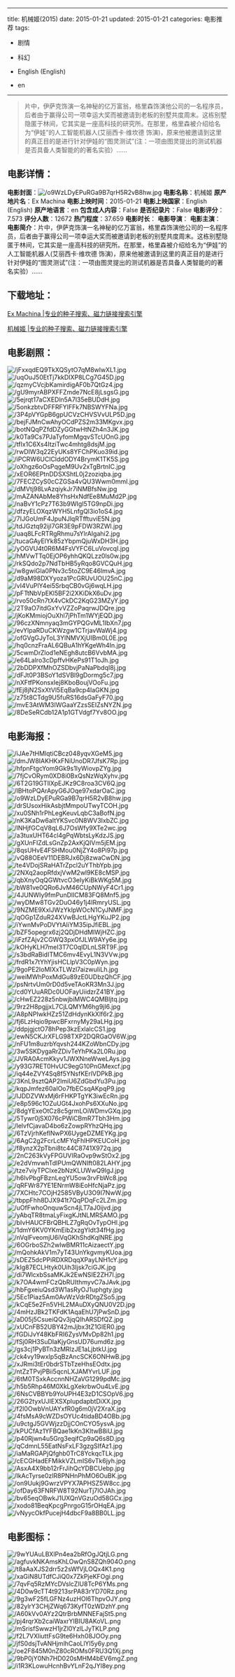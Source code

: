 
---
title: 机械姬(2015)
date: 2015-01-21
updated: 2015-01-21
categories: 电影推荐
tags:
- 剧情
- 科幻

- English (English)
- en
---


> 片中，伊萨克饰演一名神秘的亿万富翁，格里森饰演他公司的一名程序员，后者由于赢得公司一项幸运大奖而被邀请到老板的别墅共度周末。这栋别墅隐匿于林间，它其实是一座高科技的研究所。在那里，格里森被介绍给名为“伊娃”的人工智能机器人(艾丽西卡·维坎德 饰演)，原来他被邀请到这里的真正目的是进行针对伊娃的“图灵测试”(注：一项由图灵提出的测试机器是否具备人类智能的的著名实验）……

## **电影详情**：

**电影封面**：<img src="https://image.tmdb.org/t/p/w200/o9WzLDyEPuRGa9B7qrH5R2vB8hw.jpg" alt="/o9WzLDyEPuRGa9B7qrH5R2vB8hw.jpg" title="/o9WzLDyEPuRGa9B7qrH5R2vB8hw.jpg">
**电影名称**：机械姬
**原产地片名**：Ex Machina
**电影上映时间**：2015-01-21
**电影上映国家**：English (English)
**原产地语言**：en
**包含成人内容**：False
**是否纪录片**：False
**电影评分**：7.573
**评分人数**：12672
**热门程度**：37.659
**电影时长**：
**电影导演**：
**电影主演**：
**电影简介**：片中，伊萨克饰演一名神秘的亿万富翁，格里森饰演他公司的一名程序员，后者由于赢得公司一项幸运大奖而被邀请到老板的别墅共度周末。这栋别墅隐匿于林间，它其实是一座高科技的研究所。在那里，格里森被介绍给名为“伊娃”的人工智能机器人(艾丽西卡·维坎德 饰演)，原来他被邀请到这里的真正目的是进行针对伊娃的“图灵测试”(注：一项由图灵提出的测试机器是否具备人类智能的的著名实验）……

## **下载地址**：
[Ex Machina |专业的种子搜索、磁力链接搜索引擎](https://movie.amd794.com:2083/?search=Ex%20Machina&ordering=&mode=match_phrase&page_size=10&page=1)

[机械姬 |专业的种子搜索、磁力链接搜索引擎](https://movie.amd794.com:2083/?search=%E6%9C%BA%E6%A2%B0%E5%A7%AC&ordering=&mode=match_phrase&page_size=10&page=1)
 

## **电影剧照**：
<img src="https://image.tmdb.org/t/p/original/jFxxqdEQ9TkXQSytO7qM8wlwXL1.jpg" alt="/jFxxqdEQ9TkXQSytO7qM8wlwXL1.jpg" title="/jFxxqdEQ9TkXQSytO7qM8wlwXL1.jpg"><img src="https://image.tmdb.org/t/p/original/uqOuJ50EtTj7kkDIXP8LCg7G45D.jpg" alt="/uqOuJ50EtTj7kkDIXP8LCg7G45D.jpg" title="/uqOuJ50EtTj7kkDIXP8LCg7G45D.jpg"><img src="https://image.tmdb.org/t/p/original/qzmyCVcjbKamirdigAF0b7QtGz4.jpg" alt="/qzmyCVcjbKamirdigAF0b7QtGz4.jpg" title="/qzmyCVcjbKamirdigAF0b7QtGz4.jpg"><img src="https://image.tmdb.org/t/p/original/gU9myrABPXFFZmde7NcE8jLsgsG.jpg" alt="/gU9myrABPXFFZmde7NcE8jLsgsG.jpg" title="/gU9myrABPXFFZmde7NcE8jLsgsG.jpg"><img src="https://image.tmdb.org/t/p/original/5ejrqt17aCXEDln5A7l35eBUDdH.jpg" alt="/5ejrqt17aCXEDln5A7l35eBUDdH.jpg" title="/5ejrqt17aCXEDln5A7l35eBUDdH.jpg"><img src="https://image.tmdb.org/t/p/original/5onkzbtvDFFRFYIFFk7NBSWYFNa.jpg" alt="/5onkzbtvDFFRFYIFFk7NBSWYFNa.jpg" title="/5onkzbtvDFFRFYIFFk7NBSWYFNa.jpg"><img src="https://image.tmdb.org/t/p/original/3P4pVYGpB6gpUCVzCHVSVvULP5D.jpg" alt="/3P4pVYGpB6gpUCVzCHVSVvULP5D.jpg" title="/3P4pVYGpB6gpUCVzCHVSVvULP5D.jpg"><img src="https://image.tmdb.org/t/p/original/bejFJMnCwAhyOCdPZS2m33MKgvx.jpg" alt="/bejFJMnCwAhyOCdPZS2m33MKgvx.jpg" title="/bejFJMnCwAhyOCdPZS2m33MKgvx.jpg"><img src="https://image.tmdb.org/t/p/original/botNQqPZfdDZyGGtwHtNZh4n3JK.jpg" alt="/botNQqPZfdDZyGGtwHtNZh4n3JK.jpg" title="/botNQqPZfdDZyGGtwHtNZh4n3JK.jpg"><img src="https://image.tmdb.org/t/p/original/k0Ta9Cs7PJaTyfomMgqvSTcUOnG.jpg" alt="/k0Ta9Cs7PJaTyfomMgqvSTcUOnG.jpg" title="/k0Ta9Cs7PJaTyfomMgqvSTcUOnG.jpg"><img src="https://image.tmdb.org/t/p/original/tfIx1C6Xs4ItziTwc4mhtg8dsjM.jpg" alt="/tfIx1C6Xs4ItziTwc4mhtg8dsjM.jpg" title="/tfIx1C6Xs4ItziTwc4mhtg8dsjM.jpg"><img src="https://image.tmdb.org/t/p/original/rwDIW3q22EyUKs8YFChPKuo39id.jpg" alt="/rwDIW3q22EyUKs8YFChPKuo39id.jpg" title="/rwDIW3q22EyUKs8YFChPKuo39id.jpg"><img src="https://image.tmdb.org/t/p/original/iPCRW6UClClddODY4BrymK1TK5S.jpg" alt="/iPCRW6UClClddODY4BrymK1TK5S.jpg" title="/iPCRW6UClClddODY4BrymK1TK5S.jpg"><img src="https://image.tmdb.org/t/p/original/oXhgz6oOsPqgeM9Uv2xTgBrtnIC.jpg" alt="/oXhgz6oOsPqgeM9Uv2xTgBrtnIC.jpg" title="/oXhgz6oOsPqgeM9Uv2xTgBrtnIC.jpg"><img src="https://image.tmdb.org/t/p/original/xEOR6EPtnDDSXShtL0j2zoziqba.jpg" alt="/xEOR6EPtnDDSXShtL0j2zoziqba.jpg" title="/xEOR6EPtnDDSXShtL0j2zoziqba.jpg"><img src="https://image.tmdb.org/t/p/original/7FECZCyS0cCZGSa4vQU3Wwm0mmI.jpg" alt="/7FECZCyS0cCZGSa4vQU3Wwm0mmI.jpg" title="/7FECZCyS0cCZGSa4vQU3Wwm0mmI.jpg"><img src="https://image.tmdb.org/t/p/original/dMVtj98LvAzqiykJr7iNMBfsNw.jpg" alt="/dMVtj98LvAzqiykJr7iNMBfsNw.jpg" title="/dMVtj98LvAzqiykJr7iNMBfsNw.jpg"><img src="https://image.tmdb.org/t/p/original/mAZANAbMe8YhsHxNdfEe8MuMd2P.jpg" alt="/mAZANAbMe8YhsHxNdfEe8MuMd2P.jpg" title="/mAZANAbMe8YhsHxNdfEe8MuMd2P.jpg"><img src="https://image.tmdb.org/t/p/original/naBvY1cPz7T63b9WIgI5TG9npDi.jpg" alt="/naBvY1cPz7T63b9WIgI5TG9npDi.jpg" title="/naBvY1cPz7T63b9WIgI5TG9npDi.jpg"><img src="https://image.tmdb.org/t/p/original/dfzyELOXqzWYH5LnfgQl3io1oS4.jpg" alt="/dfzyELOXqzWYH5LnfgQl3io1oS4.jpg" title="/dfzyELOXqzWYH5LnfgQl3io1oS4.jpg"><img src="https://image.tmdb.org/t/p/original/7IJGoUmF4JpuNJlqRTfftuviE5N.jpg" alt="/7IJGoUmF4JpuNJlqRTfftuviE5N.jpg" title="/7IJGoUmF4JpuNJlqRTfftuviE5N.jpg"><img src="https://image.tmdb.org/t/p/original/tdJGztq92ijI7GR3E9pFDW3RZWl.jpg" alt="/tdJGztq92ijI7GR3E9pFDW3RZWl.jpg" title="/tdJGztq92ijI7GR3E9pFDW3RZWl.jpg"><img src="https://image.tmdb.org/t/p/original/uaq8LFcRTRgRhmu7sYlrAIgahi2.jpg" alt="/uaq8LFcRTRgRhmu7sYlrAIgahi2.jpg" title="/uaq8LFcRTRgRhmu7sYlrAIgahi2.jpg"><img src="https://image.tmdb.org/t/p/original/tucaGAyElYk85zYbpmQjuWxDH3H.jpg" alt="/tucaGAyElYk85zYbpmQjuWxDH3H.jpg" title="/tucaGAyElYk85zYbpmQjuWxDH3H.jpg"><img src="https://image.tmdb.org/t/p/original/yOGVU4t0R6M4FsVYFC6LuVovcqI.jpg" alt="/yOGVU4t0R6M4FsVYFC6LuVovcqI.jpg" title="/yOGVU4t0R6M4FsVYFC6LuVovcqI.jpg"><img src="https://image.tmdb.org/t/p/original/hMVwTTq0EjOP6yhhQKQLzz0ls0w.jpg" alt="/hMVwTTq0EjOP6yhhQKQLzz0ls0w.jpg" title="/hMVwTTq0EjOP6yhhQKQLzz0ls0w.jpg"><img src="https://image.tmdb.org/t/p/original/rkSQdo2p7NdTbHB5yRqo8GVCQuH.jpg" alt="/rkSQdo2p7NdTbHB5yRqo8GVCQuH.jpg" title="/rkSQdo2p7NdTbHB5yRqo8GVCQuH.jpg"><img src="https://image.tmdb.org/t/p/original/w8gwiGla0PNv3c5toZC9E46lmvA.jpg" alt="/w8gwiGla0PNv3c5toZC9E46lmvA.jpg" title="/w8gwiGla0PNv3c5toZC9E46lmvA.jpg"><img src="https://image.tmdb.org/t/p/original/d9aM98DXYyoza1PcGRUvUOU25nC.jpg" alt="/d9aM98DXYyoza1PcGRUvUOU25nC.jpg" title="/d9aM98DXYyoza1PcGRUvUOU25nC.jpg"><img src="https://image.tmdb.org/t/p/original/vI4VuPlY4ei5SrbqCB0vGj6wqLH.jpg" alt="/vI4VuPlY4ei5SrbqCB0vGj6wqLH.jpg" title="/vI4VuPlY4ei5SrbqCB0vGj6wqLH.jpg"><img src="https://image.tmdb.org/t/p/original/pFTtNbVpEKl5BF2i2XKiDkX6uDv.jpg" alt="/pFTtNbVpEKl5BF2i2XKiDkX6uDv.jpg" title="/pFTtNbVpEKl5BF2i2XKiDkX6uDv.jpg"><img src="https://image.tmdb.org/t/p/original/rvo50cRn7tX4vCkDC2KqG23MZyY.jpg" alt="/rvo50cRn7tX4vCkDC2KqG23MZyY.jpg" title="/rvo50cRn7tX4vCkDC2KqG23MZyY.jpg"><img src="https://image.tmdb.org/t/p/original/2T9aO7itdGxYvVZZoPaqrwJDQre.jpg" alt="/2T9aO7itdGxYvVZZoPaqrwJDQre.jpg" title="/2T9aO7itdGxYvVZZoPaqrwJDQre.jpg"><img src="https://image.tmdb.org/t/p/original/jKoKMmiojOuXhl7jPhTm1WYjEQD.jpg" alt="/jKoKMmiojOuXhl7jPhTm1WYjEQD.jpg" title="/jKoKMmiojOuXhl7jPhTm1WYjEQD.jpg"><img src="https://image.tmdb.org/t/p/original/96czXNmnyaq3mGYPQGvML1IbXn7.jpg" alt="/96czXNmnyaq3mGYPQGvML1IbXn7.jpg" title="/96czXNmnyaq3mGYPQGvML1IbXn7.jpg"><img src="https://image.tmdb.org/t/p/original/evYlpaRDuCKWzgw1CTrjavWaWj4.jpg" alt="/evYlpaRDuCKWzgw1CTrjavWaWj4.jpg" title="/evYlpaRDuCKWzgw1CTrjavWaWj4.jpg"><img src="https://image.tmdb.org/t/p/original/ofGVgGJyToL3YlNMVXjUIBm0L0E.jpg" alt="/ofGVgGJyToL3YlNMVXjUIBm0L0E.jpg" title="/ofGVgGJyToL3YlNMVXjUIBm0L0E.jpg"><img src="https://image.tmdb.org/t/p/original/hq0cnzFraAL6QBuA1hYKgeWh4In.jpg" alt="/hq0cnzFraAL6QBuA1hYKgeWh4In.jpg" title="/hq0cnzFraAL6QBuA1hYKgeWh4In.jpg"><img src="https://image.tmdb.org/t/p/original/5cwmDrZlod1eNEgh8utcB6VvbMA.jpg" alt="/5cwmDrZlod1eNEgh8utcB6VvbMA.jpg" title="/5cwmDrZlod1eNEgh8utcB6VvbMA.jpg"><img src="https://image.tmdb.org/t/p/original/e64Lalro3cDpffvHKePs91T1oJh.jpg" alt="/e64Lalro3cDpffvHKePs91T1oJh.jpg" title="/e64Lalro3cDpffvHKePs91T1oJh.jpg"><img src="https://image.tmdb.org/t/p/original/2bDDPXfMhOZSDbvjPaNaPbdqI8j.jpg" alt="/2bDDPXfMhOZSDbvjPaNaPbdqI8j.jpg" title="/2bDDPXfMhOZSDbvjPaNaPbdqI8j.jpg"><img src="https://image.tmdb.org/t/p/original/dFJt0P3BSoY1dSVBl9gDormg5c7.jpg" alt="/dFJt0P3BSoY1dSVBl9gDormg5c7.jpg" title="/dFJt0P3BSoY1dSVBl9gDormg5c7.jpg"><img src="https://image.tmdb.org/t/p/original/nXFtfPKonsxIej8KboBoujVOoFu.jpg" alt="/nXFtfPKonsxIej8KboBoujVOoFu.jpg" title="/nXFtfPKonsxIej8KboBoujVOoFu.jpg"><img src="https://image.tmdb.org/t/p/original/fEj8jN2SxXtVl5EqBa9cp4IaGKN.jpg" alt="/fEj8jN2SxXtVl5EqBa9cp4IaGKN.jpg" title="/fEj8jN2SxXtVl5EqBa9cp4IaGKN.jpg"><img src="https://image.tmdb.org/t/p/original/z75t8CTdg9U5fuRS16dsGaFyF70.jpg" alt="/z75t8CTdg9U5fuRS16dsGaFyF70.jpg" title="/z75t8CTdg9U5fuRS16dsGaFyF70.jpg"><img src="https://image.tmdb.org/t/p/original/mvE3AtWM3IWGaaYZzsSEIZsNYZN.jpg" alt="/mvE3AtWM3IWGaaYZzsSEIZsNYZN.jpg" title="/mvE3AtWM3IWGaaYZzsSEIZsNYZN.jpg"><img src="https://image.tmdb.org/t/p/original/8DeSeRCdb12A1p1GTVdgf7Yv8OO.jpg" alt="/8DeSeRCdb12A1p1GTVdgf7Yv8OO.jpg" title="/8DeSeRCdb12A1p1GTVdgf7Yv8OO.jpg">

## **电影海报**：
<img src="https://image.tmdb.org/t/p/original/iJAe7tHMlqtiCBcz048yqvXGeM5.jpg" alt="/iJAe7tHMlqtiCBcz048yqvXGeM5.jpg" title="/iJAe7tHMlqtiCBcz048yqvXGeM5.jpg"><img src="https://image.tmdb.org/t/p/original/dmJW8IAKHKxFNiUnoDR7JfsK7Rp.jpg" alt="/dmJW8IAKHKxFNiUnoDR7JfsK7Rp.jpg" title="/dmJW8IAKHKxFNiUnoDR7JfsK7Rp.jpg"><img src="https://image.tmdb.org/t/p/original/hfpnFtgcYom9Gk9s1IyWiovpZYg.jpg" alt="/hfpnFtgcYom9Gk9s1IyWiovpZYg.jpg" title="/hfpnFtgcYom9Gk9s1IyWiovpZYg.jpg"><img src="https://image.tmdb.org/t/p/original/7fjCvORym0XD8i0BxQsNzWqXyhv.jpg" alt="/7fjCvORym0XD8i0BxQsNzWqXyhv.jpg" title="/7fjCvORym0XD8i0BxQsNzWqXyhv.jpg"><img src="https://image.tmdb.org/t/p/original/6T2G19GTllXpEJKz9C8roa3CV6Q.jpg" alt="/6T2G19GTllXpEJKz9C8roa3CV6Q.jpg" title="/6T2G19GTllXpEJKz9C8roa3CV6Q.jpg"><img src="https://image.tmdb.org/t/p/original/lBHtoPQArApyG6JOqe97xdarOaC.jpg" alt="/lBHtoPQArApyG6JOqe97xdarOaC.jpg" title="/lBHtoPQArApyG6JOqe97xdarOaC.jpg"><img src="https://image.tmdb.org/t/p/original/o9WzLDyEPuRGa9B7qrH5R2vB8hw.jpg" alt="/o9WzLDyEPuRGa9B7qrH5R2vB8hw.jpg" title="/o9WzLDyEPuRGa9B7qrH5R2vB8hw.jpg"><img src="https://image.tmdb.org/t/p/original/drSUsoxHikAsbjtMmpoUTwyTCOH.jpg" alt="/drSUsoxHikAsbjtMmpoUTwyTCOH.jpg" title="/drSUsoxHikAsbjtMmpoUTwyTCOH.jpg"><img src="https://image.tmdb.org/t/p/original/xu0SNh1rPhLegKeuvLqbC3aBofN.jpg" alt="/xu0SNh1rPhLegKeuvLqbC3aBofN.jpg" title="/xu0SNh1rPhLegKeuvLqbC3aBofN.jpg"><img src="https://image.tmdb.org/t/p/original/nK3KaDw6aItYKSvc0N8WV3IxbZC.jpg" alt="/nK3KaDw6aItYKSvc0N8WV3IxbZC.jpg" title="/nK3KaDw6aItYKSvc0N8WV3IxbZC.jpg"><img src="https://image.tmdb.org/t/p/original/lNHjfGCqV8qL6J7OsWfy9XTe2wc.jpg" alt="/lNHjfGCqV8qL6J7OsWfy9XTe2wc.jpg" title="/lNHjfGCqV8qL6J7OsWfy9XTe2wc.jpg"><img src="https://image.tmdb.org/t/p/original/a3tuxUHT64cl4gPqWbtsLyKdzJS.jpg" alt="/a3tuxUHT64cl4gPqWbtsLyKdzJS.jpg" title="/a3tuxUHT64cl4gPqWbtsLyKdzJS.jpg"><img src="https://image.tmdb.org/t/p/original/gXUnFIZdLsGnZp2AxKjQIVm5jEM.jpg" alt="/gXUnFIZdLsGnZp2AxKjQIVm5jEM.jpg" title="/gXUnFIZdLsGnZp2AxKjQIVm5jEM.jpg"><img src="https://image.tmdb.org/t/p/original/8qsUHvE4FSHMou0NjZY4o8Pi97p.jpg" alt="/8qsUHvE4FSHMou0NjZY4o8Pi97p.jpg" title="/8qsUHvE4FSHMou0NjZY4o8Pi97p.jpg"><img src="https://image.tmdb.org/t/p/original/vQ88OEeV11DEBRJx6Dj8zwaCwDN.jpg" alt="/vQ88OEeV11DEBRJx6Dj8zwaCwDN.jpg" title="/vQ88OEeV11DEBRJx6Dj8zwaCwDN.jpg"><img src="https://image.tmdb.org/t/p/original/te4VDojSRaHATrZpcl2uYThbYpb.jpg" alt="/te4VDojSRaHATrZpcl2uYThbYpb.jpg" title="/te4VDojSRaHATrZpcl2uYThbYpb.jpg"><img src="https://image.tmdb.org/t/p/original/2NXq2aopRfdxjVwM2wl9KE8cMSP.jpg" alt="/2NXq2aopRfdxjVwM2wl9KE8cMSP.jpg" title="/2NXq2aopRfdxjVwM2wl9KE8cMSP.jpg"><img src="https://image.tmdb.org/t/p/original/qbXnyOqQGWtvcO3eIyKiBkWKg5M.jpg" alt="/qbXnyOqQGWtvcO3eIyKiBkWKg5M.jpg" title="/qbXnyOqQGWtvcO3eIyKiBkWKg5M.jpg"><img src="https://image.tmdb.org/t/p/original/bW81ve0QRo6JvM46CUpNWyF4Cr1.jpg" alt="/bW81ve0QRo6JvM46CUpNWyF4Cr1.jpg" title="/bW81ve0QRo6JvM46CUpNWyF4Cr1.jpg"><img src="https://image.tmdb.org/t/p/original/4JUNWIy9fmPunDlICM83FQ8Mnf5.jpg" alt="/4JUNWIy9fmPunDlICM83FQ8Mnf5.jpg" title="/4JUNWIy9fmPunDlICM83FQ8Mnf5.jpg"><img src="https://image.tmdb.org/t/p/original/wyDMw8TGv2DuO46y1j4IRmryUSL.jpg" alt="/wyDMw8TGv2DuO46y1j4IRmryUSL.jpg" title="/wyDMw8TGv2DuO46y1j4IRmryUSL.jpg"><img src="https://image.tmdb.org/t/p/original/9NZME9XxlJWzYkIpWOcN1CyJNMF.jpg" alt="/9NZME9XxlJWzYkIpWOcN1CyJNMF.jpg" title="/9NZME9XxlJWzYkIpWOcN1CyJNMF.jpg"><img src="https://image.tmdb.org/t/p/original/qOGp1ZduR24XVwBJctLHgYKuJP2.jpg" alt="/qOGp1ZduR24XVwBJctLHgYKuJP2.jpg" title="/qOGp1ZduR24XVwBJctLHgYKuJP2.jpg"><img src="https://image.tmdb.org/t/p/original/iYwnMvPoDVYtAliYM35ipJfiEBL.jpg" alt="/iYwnMvPoDVYtAliYM35ipJfiEBL.jpg" title="/iYwnMvPoDVYtAliYM35ipJfiEBL.jpg"><img src="https://image.tmdb.org/t/p/original/bZF5opegrx6zj2QDjDHdMlWjHZC.jpg" alt="/bZF5opegrx6zj2QDjDHdMlWjHZC.jpg" title="/bZF5opegrx6zj2QDjDHdMlWjHZC.jpg"><img src="https://image.tmdb.org/t/p/original/iFzfZAjv2CGWQ3pxOfJLW9AYy6e.jpg" alt="/iFzfZAjv2CGWQ3pxOfJLW9AYy6e.jpg" title="/iFzfZAjv2CGWQ3pxOfJLW9AYy6e.jpg"><img src="https://image.tmdb.org/t/p/original/kOHyKLH7meI3T7C0qIDLnLSRT9F.jpg" alt="/kOHyKLH7meI3T7C0qIDLnLSRT9F.jpg" title="/kOHyKLH7meI3T7C0qIDLnLSRT9F.jpg"><img src="https://image.tmdb.org/t/p/original/s3bdRaBidITMC6mv4EvyL1N3VVw.jpg" alt="/s3bdRaBidITMC6mv4EvyL1N3VVw.jpg" title="/s3bdRaBidITMC6mv4EvyL1N3VVw.jpg"><img src="https://image.tmdb.org/t/p/original/frdR1x7tYhYjisHCLlpV3C0pWyn.jpg" alt="/frdR1x7tYhYjisHCLlpV3C0pWyn.jpg" title="/frdR1x7tYhYjisHCLlpV3C0pWyn.jpg"><img src="https://image.tmdb.org/t/p/original/9goPE2IoMIXxTLWzl7aizwuIiLh.jpg" alt="/9goPE2IoMIXxTLWzl7aizwuIiLh.jpg" title="/9goPE2IoMIXxTLWzl7aizwuIiLh.jpg"><img src="https://image.tmdb.org/t/p/original/weiMWhPoxMdGu89zE0UDbzQhCF.jpg" alt="/weiMWhPoxMdGu89zE0UDbzQhCF.jpg" title="/weiMWhPoxMdGu89zE0UDbzQhCF.jpg"><img src="https://image.tmdb.org/t/p/original/psNrtvUm0rD0d5veTAoKR3Mn3J.jpg" alt="/psNrtvUm0rD0d5veTAoKR3Mn3J.jpg" title="/psNrtvUm0rD0d5veTAoKR3Mn3J.jpg"><img src="https://image.tmdb.org/t/p/original/cd0YUuARDc0UOFayUiidzrZ41BY.jpg" alt="/cd0YUuARDc0UOFayUiidzrZ41BY.jpg" title="/cd0YUuARDc0UOFayUiidzrZ41BY.jpg"><img src="https://image.tmdb.org/t/p/original/cHwEZ228z5nbwjbiMWC4QMBljtq.jpg" alt="/cHwEZ228z5nbwjbiMWC4QMBljtq.jpg" title="/cHwEZ228z5nbwjbiMWC4QMBljtq.jpg"><img src="https://image.tmdb.org/t/p/original/9rz2H8pgjjxL7CjLQMYM6hg9jI6.jpg" alt="/9rz2H8pgjjxL7CjLQMYM6hg9jI6.jpg" title="/9rz2H8pgjjxL7CjLQMYM6hg9jI6.jpg"><img src="https://image.tmdb.org/t/p/original/A8pNPIwkHZz51ZdHdynKkXlf6r2.jpg" alt="/A8pNPIwkHZz51ZdHdynKkXlf6r2.jpg" title="/A8pNPIwkHZz51ZdHdynKkXlf6r2.jpg"><img src="https://image.tmdb.org/t/p/original/fj6LzHqio9pwcBFxrnyMy29aLHg.jpg" alt="/fj6LzHqio9pwcBFxrnyMy29aLHg.jpg" title="/fj6LzHqio9pwcBFxrnyMy29aLHg.jpg"><img src="https://image.tmdb.org/t/p/original/ddpjgjctO78hPep3kzExlalcCS1.jpg" alt="/ddpjgjctO78hPep3kzExlalcCS1.jpg" title="/ddpjgjctO78hPep3kzExlalcCS1.jpg"><img src="https://image.tmdb.org/t/p/original/ewN5CKJrXFLG98TXP2DQRGaOV6W.jpg" alt="/ewN5CKJrXFLG98TXP2DQRGaOV6W.jpg" title="/ewN5CKJrXFLG98TXP2DQRGaOV6W.jpg"><img src="https://image.tmdb.org/t/p/original/nFU1m8uzrbYqvsh244KZoWbnCDy.jpg" alt="/nFU1m8uzrbYqvsh244KZoWbnCDy.jpg" title="/nFU1m8uzrbYqvsh244KZoWbnCDy.jpg"><img src="https://image.tmdb.org/t/p/original/3w5SKDygaRrZDivTeYhPKa2L0Ru.jpg" alt="/3w5SKDygaRrZDivTeYhPKa2L0Ru.jpg" title="/3w5SKDygaRrZDivTeYhPKa2L0Ru.jpg"><img src="https://image.tmdb.org/t/p/original/JVRA0AcmKkyv1JWXNneWweLAys.jpg" alt="/JVRA0AcmKkyv1JWXNneWweLAys.jpg" title="/JVRA0AcmKkyv1JWXNneWweLAys.jpg"><img src="https://image.tmdb.org/t/p/original/y93G7RET0HvUC9egG10PnGMexcf.jpg" alt="/y93G7RET0HvUC9egG10PnGMexcf.jpg" title="/y93G7RET0HvUC9egG10PnGMexcf.jpg"><img src="https://image.tmdb.org/t/p/original/iq44eZVY4Sq8f5YNsfKErlVDPkB.jpg" alt="/iq44eZVY4Sq8f5YNsfKErlVDPkB.jpg" title="/iq44eZVY4Sq8f5YNsfKErlVDPkB.jpg"><img src="https://image.tmdb.org/t/p/original/3KnL9sztQAP2lmiU6ZdGbdYu3Pu.jpg" alt="/3KnL9sztQAP2lmiU6ZdGbdYu3Pu.jpg" title="/3KnL9sztQAP2lmiU6ZdGbdYu3Pu.jpg"><img src="https://image.tmdb.org/t/p/original/kqpJmfez60aIOo7fbECsqAKpqP9.jpg" alt="/kqpJmfez60aIOo7fbECsqAKpqP9.jpg" title="/kqpJmfez60aIOo7fbECsqAKpqP9.jpg"><img src="https://image.tmdb.org/t/p/original/lJDDZVWxMj6rFHKPTgYK3iwEcRn.jpg" alt="/lJDDZVWxMj6rFHKPTgYK3iwEcRn.jpg" title="/lJDDZVWxMj6rFHKPTgYK3iwEcRn.jpg"><img src="https://image.tmdb.org/t/p/original/e8p596c1OZuUGt4JxohPs6XXuNo.jpg" alt="/e8p596c1OZuUGt4JxohPs6XXuNo.jpg" title="/e8p596c1OZuUGt4JxohPs6XXuNo.jpg"><img src="https://image.tmdb.org/t/p/original/8dgYExeOtCz8c5grmLOiWDmvGXq.jpg" alt="/8dgYExeOtCz8c5grmLOiWDmvGXq.jpg" title="/8dgYExeOtCz8c5grmLOiWDmvGXq.jpg"><img src="https://image.tmdb.org/t/p/original/5Tywr0jSX076cPWiCBmR7Tbh3Hm.jpg" alt="/5Tywr0jSX076cPWiCBmR7Tbh3Hm.jpg" title="/5Tywr0jSX076cPWiCBmR7Tbh3Hm.jpg"><img src="https://image.tmdb.org/t/p/original/lelvfCjavaD4bo6zZowpRYhzQHq.jpg" alt="/lelvfCjavaD4bo6zZowpRYhzQHq.jpg" title="/lelvfCjavaD4bo6zZowpRYhzQHq.jpg"><img src="https://image.tmdb.org/t/p/original/6TzVjrhKeflNwPX6UygeDZMEYKg.jpg" alt="/6TzVjrhKeflNwPX6UygeDZMEYKg.jpg" title="/6TzVjrhKeflNwPX6UygeDZMEYKg.jpg"><img src="https://image.tmdb.org/t/p/original/6AgC2g2FcrLcMFYqFhlHPKEUCoH.jpg" alt="/6AgC2g2FcrLcMFYqFhlHPKEUCoH.jpg" title="/6AgC2g2FcrLcMFYqFhlHPKEUCoH.jpg"><img src="https://image.tmdb.org/t/p/original/f8ynzX2pTbni8tc44C8741X972q.jpg" alt="/f8ynzX2pTbni8tc44C8741X972q.jpg" title="/f8ynzX2pTbni8tc44C8741X972q.jpg"><img src="https://image.tmdb.org/t/p/original/2nC263kVyFPGUVIRaOvp9wStOx2.jpg" alt="/2nC263kVyFPGUVIRaOvp9wStOx2.jpg" title="/2nC263kVyFPGUVIRaOvp9wStOx2.jpg"><img src="https://image.tmdb.org/t/p/original/e2dVmvwhTdIPUmQWNIft082LAHY.jpg" alt="/e2dVmvwhTdIPUmQWNIft082LAHY.jpg" title="/e2dVmvwhTdIPUmQWNIft082LAHY.jpg"><img src="https://image.tmdb.org/t/p/original/tze7viyTPClxe2bNzKLUWwQ9lgJ.jpg" alt="/tze7viyTPClxe2bNzKLUWwQ9lgJ.jpg" title="/tze7viyTPClxe2bNzKLUWwQ9lgJ.jpg"><img src="https://image.tmdb.org/t/p/original/h6lvPbgFBznLegYU5ow3rvFbWc8.jpg" alt="/h6lvPbgFBznLegYU5ow3rvFbWc8.jpg" title="/h6lvPbgFBznLegYU5ow3rvFbWc8.jpg"><img src="https://image.tmdb.org/t/p/original/qRFWr87YE1ENrmW8iEoHfcNjaPz.jpg" alt="/qRFWr87YE1ENrmW8iEoHfcNjaPz.jpg" title="/qRFWr87YE1ENrmW8iEoHfcNjaPz.jpg"><img src="https://image.tmdb.org/t/p/original/7XCHtc7COjH2585VByU3O9I7NwW.jpg" alt="/7XCHtc7COjH2585VByU3O9I7NwW.jpg" title="/7XCHtc7COjH2585VByU3O9I7NwW.jpg"><img src="https://image.tmdb.org/t/p/original/tbppFhh8DJX941t7QqPDqFc2LZm.jpg" alt="/tbppFhh8DJX941t7QqPDqFc2LZm.jpg" title="/tbppFhh8DJX941t7QqPDqFc2LZm.jpg"><img src="https://image.tmdb.org/t/p/original/uOfFwhoOnquwScn4jLT7aJ0ijvd.jpg" alt="/uOfFwhoOnquwScn4jLT7aJ0ijvd.jpg" title="/uOfFwhoOnquwScn4jLT7aJ0ijvd.jpg"><img src="https://image.tmdb.org/t/p/original/yAbqTR8tmaLyFixgKJtNLMRSAMO.jpg" alt="/yAbqTR8tmaLyFixgKJtNLMRSAMO.jpg" title="/yAbqTR8tmaLyFixgKJtNLMRSAMO.jpg"><img src="https://image.tmdb.org/t/p/original/bIvHAUCFBrQBHLZ7gRqOvTypOHl.jpg" alt="/bIvHAUCFBrQBHLZ7gRqOvTypOHl.jpg" title="/bIvHAUCFBrQBHLZ7gRqOvTypOHl.jpg"><img src="https://image.tmdb.org/t/p/original/1dmY6KV0YKmEib2xzgYIdt34fHg.jpg" alt="/1dmY6KV0YKmEib2xzgYIdt34fHg.jpg" title="/1dmY6KV0YKmEib2xzgYIdt34fHg.jpg"><img src="https://image.tmdb.org/t/p/original/nVqlFveomjU6iVqGKhShdKqlNRE.jpg" alt="/nVqlFveomjU6iVqGKhShdKqlNRE.jpg" title="/nVqlFveomjU6iVqGKhShdKqlNRE.jpg"><img src="https://image.tmdb.org/t/p/original/6OGrboSZh2wIwBMR11cAizaectY.jpg" alt="/6OGrboSZh2wIwBMR11cAizaectY.jpg" title="/6OGrboSZh2wIwBMR11cAizaectY.jpg"><img src="https://image.tmdb.org/t/p/original/mQohkAkV1m7yT43UnYkgvmyKUoa.jpg" alt="/mQohkAkV1m7yT43UnYkgvmyKUoa.jpg" title="/mQohkAkV1m7yT43UnYkgvmyKUoa.jpg"><img src="https://image.tmdb.org/t/p/original/sDEZ5dcPPiRDXRDqqXPayLNH1cY.jpg" alt="/sDEZ5dcPPiRDXRDqqXPayLNH1cY.jpg" title="/sDEZ5dcPPiRDXRDqqXPayLNH1cY.jpg"><img src="https://image.tmdb.org/t/p/original/kIg87ECLHtyk0Uih3Ijsk7ciGJK.jpg" alt="/kIg87ECLHtyk0Uih3Ijsk7ciGJK.jpg" title="/kIg87ECLHtyk0Uih3Ijsk7ciGJK.jpg"><img src="https://image.tmdb.org/t/p/original/di7WlcxbSsaMKJk2EwNSIE2ZH7I.jpg" alt="/di7WlcxbSsaMKJk2EwNSIE2ZH7I.jpg" title="/di7WlcxbSsaMKJk2EwNSIE2ZH7I.jpg"><img src="https://image.tmdb.org/t/p/original/k7OA4wmFCzQbRUIthmyvC7aJAvk.jpg" alt="/k7OA4wmFCzQbRUIthmyvC7aJAvk.jpg" title="/k7OA4wmFCzQbRUIthmyvC7aJAvk.jpg"><img src="https://image.tmdb.org/t/p/original/hbFgxeiuQsd3W1asRyOJ1uphgty.jpg" alt="/hbFgxeiuQsd3W1asRyOJ1uphgty.jpg" title="/hbFgxeiuQsd3W1asRyOJ1uphgty.jpg"><img src="https://image.tmdb.org/t/p/original/5Ec1Piaz5Am0AvWzVdrRDtgZSo5.jpg" alt="/5Ec1Piaz5Am0AvWzVdrRDtgZSo5.jpg" title="/5Ec1Piaz5Am0AvWzVdrRDtgZSo5.jpg"><img src="https://image.tmdb.org/t/p/original/kCqE5e2Fn5VHL2MAuDXyQNU0V2D.jpg" alt="/kCqE5e2Fn5VHL2MAuDXyQNU0V2D.jpg" title="/kCqE5e2Fn5VHL2MAuDXyQNU0V2D.jpg"><img src="https://image.tmdb.org/t/p/original/4mHzJBk2TKFdK1AqaEhU7jPwSnD.jpg" alt="/4mHzJBk2TKFdK1AqaEhU7jPwSnD.jpg" title="/4mHzJBk2TKFdK1AqaEhU7jPwSnD.jpg"><img src="https://image.tmdb.org/t/p/original/aD05j5CsueiQQv3jqQIhARSDfQZ.jpg" alt="/aD05j5CsueiQQv3jqQIhARSDfQZ.jpg" title="/aD05j5CsueiQQv3jqQIhARSDfQZ.jpg"><img src="https://image.tmdb.org/t/p/original/xUCnFB52UBY42mJjbx3tZ1GlER0.jpg" alt="/xUCnFB52UBY42mJjbx3tZ1GlER0.jpg" title="/xUCnFB52UBY42mJjbx3tZ1GlER0.jpg"><img src="https://image.tmdb.org/t/p/original/fGDiJvY48KbFRI6ZysVMvDp82h1.jpg" alt="/fGDiJvY48KbFRI6ZysVMvDp82h1.jpg" title="/fGDiJvY48KbFRI6ZysVMvDp82h1.jpg"><img src="https://image.tmdb.org/t/p/original/fSj0RH3SuDIaKjyGnsUD76umd6z.jpg" alt="/fSj0RH3SuDIaKjyGnsUD76umd6z.jpg" title="/fSj0RH3SuDIaKjyGnsUD76umd6z.jpg"><img src="https://image.tmdb.org/t/p/original/gs3cj1PyBTn3zMRlzJE1aLjbtkU.jpg" alt="/gs3cj1PyBTn3zMRlzJE1aLjbtkU.jpg" title="/gs3cj1PyBTn3zMRlzJE1aLjbtkU.jpg"><img src="https://image.tmdb.org/t/p/original/ck4vy19wxIp5qBzAncSCK6ONHwB.jpg" alt="/ck4vy19wxIp5qBzAncSCK6ONHwB.jpg" title="/ck4vy19wxIp5qBzAncSCK6ONHwB.jpg"><img src="https://image.tmdb.org/t/p/original/xJRmi3tEr0bdrSTbTzeHhsEOdtx.jpg" alt="/xJRmi3tEr0bdrSTbTzeHhsEOdtx.jpg" title="/xJRmi3tEr0bdrSTbTzeHhsEOdtx.jpg"><img src="https://image.tmdb.org/t/p/original/ntZzTPvjPBii5qcnLXJAMYvrLUF.jpg" alt="/ntZzTPvjPBii5qcnLXJAMYvrLUF.jpg" title="/ntZzTPvjPBii5qcnLXJAMYvrLUF.jpg"><img src="https://image.tmdb.org/t/p/original/6tM0TSxkAccnnNHZaVG1299pdMc.jpg" alt="/6tM0TSxkAccnnNHZaVG1299pdMc.jpg" title="/6tM0TSxkAccnnNHZaVG1299pdMc.jpg"><img src="https://image.tmdb.org/t/p/original/h5b5Rhp46M0XkLgXekrbwOu4LvE.jpg" alt="/h5b5Rhp46M0XkLgXekrbwOu4LvE.jpg" title="/h5b5Rhp46M0XkLgXekrbwOu4LvE.jpg"><img src="https://image.tmdb.org/t/p/original/6NsCVBBYb9YoUPH4E3zD1CSOpV6.jpg" alt="/6NsCVBBYb9YoUPH4E3zD1CSOpV6.jpg" title="/6NsCVBBYb9YoUPH4E3zD1CSOpV6.jpg"><img src="https://image.tmdb.org/t/p/original/26G2tyxUJIEXSXplupdapbtDiXX.jpg" alt="/26G2tyxUJIEXSXplupdapbtDiXX.jpg" title="/26G2tyxUJIEXSXplupdapbtDiXX.jpg"><img src="https://image.tmdb.org/t/p/original/f2l0OwbVnUAYxfR0g6m0jV2XraX.jpg" alt="/f2l0OwbVnUAYxfR0g6m0jV2XraX.jpg" title="/f2l0OwbVnUAYxfR0g6m0jV2XraX.jpg"><img src="https://image.tmdb.org/t/p/original/4fsMsA9cWZDsOYUc4tidaBD4OBb.jpg" alt="/4fsMsA9cWZDsOYUc4tidaBD4OBb.jpg" title="/4fsMsA9cWZDsOYUc4tidaBD4OBb.jpg"><img src="https://image.tmdb.org/t/p/original/u9ctgJ5GVWjzzDjjCOnCYO5ysvA.jpg" alt="/u9ctgJ5GVWjzzDjjCOnCYO5ysvA.jpg" title="/u9ctgJ5GVWjzzDjjCOnCYO5ysvA.jpg"><img src="https://image.tmdb.org/t/p/original/kPUCfAz1YFBQae1kKn3KltwB8iU.jpg" alt="/kPUCfAz1YFBQae1kKn3KltwB8iU.jpg" title="/kPUCfAz1YFBQae1kKn3KltwB8iU.jpg"><img src="https://image.tmdb.org/t/p/original/p40Rjwn4u5Grg3eqifCp9aQ6s8D.jpg" alt="/p40Rjwn4u5Grg3eqifCp9aQ6s8D.jpg" title="/p40Rjwn4u5Grg3eqifCp9aQ6s8D.jpg"><img src="https://image.tmdb.org/t/p/original/qCdmnL55EatNsFxLF3gzgSIfAz1.jpg" alt="/qCdmnL55EatNsFxLF3gzgSIfAz1.jpg" title="/qCdmnL55EatNsFxLF3gzgSIfAz1.jpg"><img src="https://image.tmdb.org/t/p/original/iaMaRGAPjQfghb0TrC8YckqcTLk.jpg" alt="/iaMaRGAPjQfghb0TrC8YckqcTLk.jpg" title="/iaMaRGAPjQfghb0TrC8YckqcTLk.jpg"><img src="https://image.tmdb.org/t/p/original/cECGHadEFMikkVZLmIS6vTk6jyh.jpg" alt="/cECGHadEFMikkVZLmIS6vTk6jyh.jpg" title="/cECGHadEFMikkVZLmIS6vTk6jyh.jpg"><img src="https://image.tmdb.org/t/p/original/AsxA4X9bb12rFrJihQcYDBCUebp.jpg" alt="/AsxA4X9bb12rFrJihQcYDBCUebp.jpg" title="/AsxA4X9bb12rFrJihQcYDBCUebp.jpg"><img src="https://image.tmdb.org/t/p/original/lkAcTyrse0zlR8PNHnPhMO6OuBK.jpg" alt="/lkAcTyrse0zlR8PNHnPhMO6OuBK.jpg" title="/lkAcTyrse0zlR8PNHnPhMO6OuBK.jpg"><img src="https://image.tmdb.org/t/p/original/on9Uukj9GwrzVPYX7APHSZ5W8cc.jpg" alt="/on9Uukj9GwrzVPYX7APHSZ5W8cc.jpg" title="/on9Uukj9GwrzVPYX7APHSZ5W8cc.jpg"><img src="https://image.tmdb.org/t/p/original/ofDay63FNRFW8T92NurTj7IOJAh.jpg" alt="/ofDay63FNRFW8T92NurTj7IOJAh.jpg" title="/ofDay63FNRFW8T92NurTj7IOJAh.jpg"><img src="https://image.tmdb.org/t/p/original/bv65eqOBwkJ1UXQnVGzuOd58GCx.jpg" alt="/bv65eqOBwkJ1UXQnVGzuOd58GCx.jpg" title="/bv65eqOBwkJ1UXQnVGzuOd58GCx.jpg"><img src="https://image.tmdb.org/t/p/original/xodo81BeqKpcgPnrgoG15rOHqEA.jpg" alt="/xodo81BeqKpcgPnrgoG15rOHqEA.jpg" title="/xodo81BeqKpcgPnrgoG15rOHqEA.jpg"><img src="https://image.tmdb.org/t/p/original/vNyycOkfPucejH4dbcF9a8BB0LL.jpg" alt="/vNyycOkfPucejH4dbcF9a8BB0LL.jpg" title="/vNyycOkfPucejH4dbcF9a8BB0LL.jpg">

## **电影图标**：
<img src="https://image.tmdb.org/t/p/original/9wYUAuLBXlPn4ea2bRfOgJQtjLG.png" alt="/9wYUAuLBXlPn4ea2bRfOgJQtjLG.png" title="/9wYUAuLBXlPn4ea2bRfOgJQtjLG.png"><img src="https://image.tmdb.org/t/p/original/agfuvkNKAmsKhLOwQnS8ZQh904O.png" alt="/agfuvkNKAmsKhLOwQnS8ZQh904O.png" title="/agfuvkNKAmsKhLOwQnS8ZQh904O.png"><img src="https://image.tmdb.org/t/p/original/t8aAaXJS2drr5z2sWfVjLOQx4K1.png" alt="/t8aAaXJS2drr5z2sWfVjLOQx4K1.png" title="/t8aAaXJS2drr5z2sWfVjLOQx4K1.png"><img src="https://image.tmdb.org/t/p/original/xaGiN8UTdfCJiQ0x7ZkPjeKFOgi.png" alt="/xaGiN8UTdfCJiQ0x7ZkPjeKFOgi.png" title="/xaGiN8UTdfCJiQ0x7ZkPjeKFOgi.png"><img src="https://image.tmdb.org/t/p/original/7qvFq5RzMYcDVslcZlU8TcP6YMs.png" alt="/7qvFq5RzMYcDVslcZlU8TcP6YMs.png" title="/7qvFq5RzMYcDVslcZlU8TcP6YMs.png"><img src="https://image.tmdb.org/t/p/original/4D0w9cTT4t9213srPA83rYD70Rz.png" alt="/4D0w9cTT4t9213srPA83rYD70Rz.png" title="/4D0w9cTT4t9213srPA83rYD70Rz.png"><img src="https://image.tmdb.org/t/p/original/9g3wF25fLGFNz4uzHOl6ThpvOJY.png" alt="/9g3wF25fLGFNz4uzHOl6ThpvOJY.png" title="/9g3wF25fLGFNz4uzHOl6ThpvOJY.png"><img src="https://image.tmdb.org/t/p/original/82ylrY3CHjZWq673KyfT0zWDzhY.png" alt="/82ylrY3CHjZWq673KyfT0zWDzhY.png" title="/82ylrY3CHjZWq673KyfT0zWDzhY.png"><img src="https://image.tmdb.org/t/p/original/A60kVv0AYz2QtrBrbMNNEFajSt5.png" alt="/A60kVv0AYz2QtrBrbMNNEFajSt5.png" title="/A60kVv0AYz2QtrBrbMNNEFajSt5.png"><img src="https://image.tmdb.org/t/p/original/pj4rqrXb2caiWaxrYIBIU8AKoVL.png" alt="/pj4rqrXb2caiWaxrYIBIU8AKoVL.png" title="/pj4rqrXb2caiWaxrYIBIU8AKoVL.png"><img src="https://image.tmdb.org/t/p/original/mSrisfSwwzH1jrZl0YzlLJyTKLP.png" alt="/mSrisfSwwzH1jrZl0YzlLJyTKLP.png" title="/mSrisfSwwzH1jrZl0YzlLJyTKLP.png"><img src="https://image.tmdb.org/t/p/original/f2L7VXliuttFsG9te6Hxh08JOOy.png" alt="/f2L7VXliuttFsG9te6Hxh08JOOy.png" title="/f2L7VXliuttFsG9te6Hxh08JOOy.png"><img src="https://image.tmdb.org/t/p/original/jfS0dsjTvANHjmlhCaoLlYl5y6y.png" alt="/jfS0dsjTvANHjmlhCaoLlYl5y6y.png" title="/jfS0dsjTvANHjmlhCaoLlYl5y6y.png"><img src="https://image.tmdb.org/t/p/original/oe2F845M0nZ80cROMs0FRU3Q1Xj.png" alt="/oe2F845M0nZ80cROMs0FRU3Q1Xj.png" title="/oe2F845M0nZ80cROMs0FRU3Q1Xj.png"><img src="https://image.tmdb.org/t/p/original/9bP0jY0Nh7HD020sMHM4bEV6mgZ.png" alt="/9bP0jY0Nh7HD020sMHM4bEV6mgZ.png" title="/9bP0jY0Nh7HD020sMHM4bEV6mgZ.png"><img src="https://image.tmdb.org/t/p/original/i1R3KLowuHcnhBvYLnF2qJYl8ey.png" alt="/i1R3KLowuHcnhBvYLnF2qJYl8ey.png" title="/i1R3KLowuHcnhBvYLnF2qJYl8ey.png">
